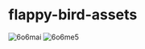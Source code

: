 # flappy-bird-assets

![6o6mai](https://user-images.githubusercontent.com/85767585/181521613-7493101e-10ed-46ca-9e4b-9fae5ffdf8dd.gif)
![6o6me5](https://user-images.githubusercontent.com/85767585/181521757-e9a84230-a58b-4e65-91d6-5cd48f022770.gif)
